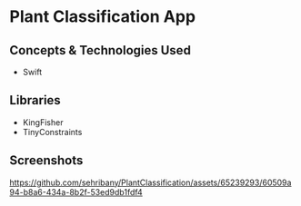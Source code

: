 # Plant Classification App

## Concepts & Technologies Used
- Swift

## Libraries
- KingFisher
- TinyConstraints

## Screenshots

https://github.com/sehribany/PlantClassification/assets/65239293/60509a94-b8a6-434a-8b2f-53ed9db1fdf4
